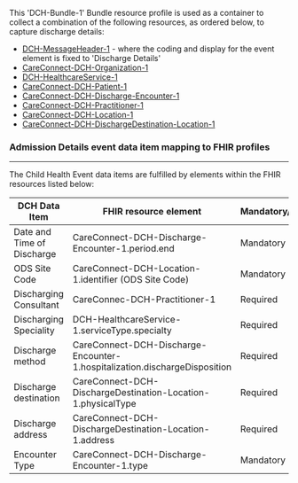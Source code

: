 This 'DCH-Bundle-1' Bundle resource profile is used as a container to collect a combination of the following resources, as ordered below, to capture discharge details:

- [DCH-MessageHeader-1] - where the coding and display for the event element is fixed to 'Discharge Details'
- [CareConnect-DCH-Organization-1]
- [DCH-HealthcareService-1]
- [CareConnect-DCH-Patient-1]
- [CareConnect-DCH-Discharge-Encounter-1]
- [CareConnect-DCH-Practitioner-1]
- [CareConnect-DCH-Location-1]
- [CareConnect-DCH-DischargeDestination-Location-1]

                                                                                                   
### Admission Details event data item mapping to FHIR profiles ###
----------
The Child Health Event data items are fulfilled by elements within the FHIR resources listed below:

| DCH Data Item              | FHIR resource element                                            | Mandatory/Required/Optional |
|----------------------------|------------------------------------------------------------------|-----------------------------|
| Date and Time of Discharge | CareConnect-DCH-Discharge-Encounter-1.period.end                           | Mandatory                   |
| ODS Site Code              | CareConnect-DCH-Location-1.identifier (ODS Site Code)            | Mandatory                   |
| Discharging Consultant     | CareConnec-DCH-Practitioner-1                                    | Required                    |
| Discharging Speciality     | DCH-HealthcareService-1.serviceType.specialty                    | Required                    |
| Discharge method           | CareConnect-DCH-Discharge-Encounter-1.hospitalization.dischargeDisposition | Required                    |
| Discharge destination      |CareConnect-DCH-DischargeDestination-Location-1.physicalType                           | Required                    |
| Discharge address          | CareConnect-DCH-DischargeDestination-Location-1.address                               | Required                    |
| Encounter Type             | CareConnect-DCH-Discharge-Encounter-1.type                                 | Mandatory                   |


[DCH-MessageHeader-1]:dch-messageheader-1.html
[CareConnect-DCH-Organization-1]:careconnect-dch-organization-1.html
[CareConnect-DCH-Patient-1]:careconnect-dch-patient-1.html
[CareConnect-DCH-Discharge-Encounter-1]:careconnect-dch-discharge-encounter-1.html
[CareConnect-DCH-Practitioner-1]:careconnect-dch-practitioner-1.html
[CareConnect-DCH-Location-1]:careconnect-dch-location-1.html
[CareConnect-DCH-DischargeDestination-Location-1]:careconnect-dch-dischargedestination-location-1.html
[DCH-HealthcareService-1]:dch-healthcareservice-1.html
